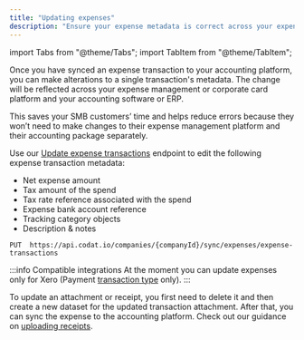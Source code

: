 ```yaml
---
title: "Updating expenses"
description: "Ensure your expense metadata is correct across your expense management platform and your booking keeping records"
---
```


import Tabs from "@theme/Tabs";
import TabItem from "@theme/TabItem";

Once you have synced an expense transaction to your accounting platform, you can make alterations to a single transaction's metadata. The change will be reflected across your expense management or corporate card platform and your accounting software or ERP.

This saves your SMB customers’ time and helps reduce errors because they won’t need to make changes to their expense management platform and their accounting package separately. 

Use our [Update expense transactions](/sync-for-expenses-api#/operations/update-expense-transaction) endpoint to edit the following expense transaction metadata:
- Net expense amount 
- Tax amount of the spend
- Tax rate reference associated with the spend
- Expense bank account reference
- Tracking category objects
- Description & notes

```http title="Update an expense transaction"
PUT  https://api.codat.io/companies/{companyId}/sync/expenses/expense-transactions
```

:::info Compatible integrations
At the moment you can update expenses only for Xero (Payment [transaction type](/expenses/sync-process/expense-transactions#transaction-types) only).
:::

To update an attachment or receipt, you first need to delete it and then create a new dataset for the updated transaction attachment. After that, you can sync the expense to the accounting platform. Check out our guidance on [uploading receipts](/expenses/sync-process/uploading-receipts).
